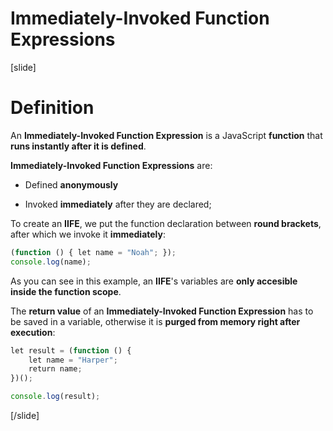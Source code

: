 # Immediately-Invoked Function Expressions

[slide]
# Definition

An **Immediately-Invoked Function Expression** is a JavaScript **function** that **runs instantly after it is defined**.

**Immediately-Invoked Function Expressions** are:

- Defined **anonymously**

- Invoked **immediately** after they are declared;

To create an **IIFE**, we put the function declaration between **round brackets**, after which we invoke it **immediately**:

```js live
(function () { let name = "Noah"; });
console.log(name); 
```
As you can see in this example, an **IIFE**'s variables are **only accesible inside the function scope**.

The **return value** of an **Immediately-Invoked Function Expression** has to be saved in a variable, otherwise it is **purged from memory right after execution**:

```js live
let result = (function () {
    let name = "Harper"; 
    return name; 
})(); 

console.log(result);
```

[/slide]
